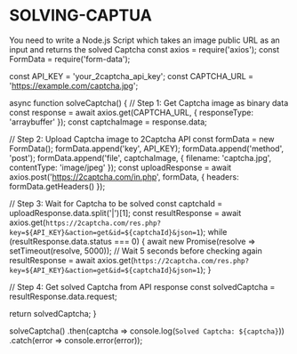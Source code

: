 # SOLVING-CAPTUA
You need to write a Node.js Script which takes an image public URL as an input and returns the solved Captcha
const axios = require('axios');
const FormData = require('form-data');

const API_KEY = 'your_2captcha_api_key';
const CAPTCHA_URL = 'https://example.com/captcha.jpg';

async function solveCaptcha() {
  // Step 1: Get Captcha image as binary data
  const response = await axios.get(CAPTCHA_URL, {
    responseType: 'arraybuffer'
  });
  const captchaImage = response.data;

  // Step 2: Upload Captcha image to 2Captcha API
  const formData = new FormData();
  formData.append('key', API_KEY);
  formData.append('method', 'post');
  formData.append('file', captchaImage, {
    filename: 'captcha.jpg',
    contentType: 'image/jpeg'
  });
  const uploadResponse = await axios.post('https://2captcha.com/in.php', formData, {
    headers: formData.getHeaders()
  });

  // Step 3: Wait for Captcha to be solved
  const captchaId = uploadResponse.data.split('|')[1];
  const resultResponse = await axios.get(`https://2captcha.com/res.php?key=${API_KEY}&action=get&id=${captchaId}&json=1`);
  while (resultResponse.data.status === 0) {
    await new Promise(resolve => setTimeout(resolve, 5000)); // Wait 5 seconds before checking again
    resultResponse = await axios.get(`https://2captcha.com/res.php?key=${API_KEY}&action=get&id=${captchaId}&json=1`);
  }

  // Step 4: Get solved Captcha from API response
  const solvedCaptcha = resultResponse.data.request;

  return solvedCaptcha;
}

solveCaptcha()
  .then(captcha => console.log(`Solved Captcha: ${captcha}`))
  .catch(error => console.error(error));
